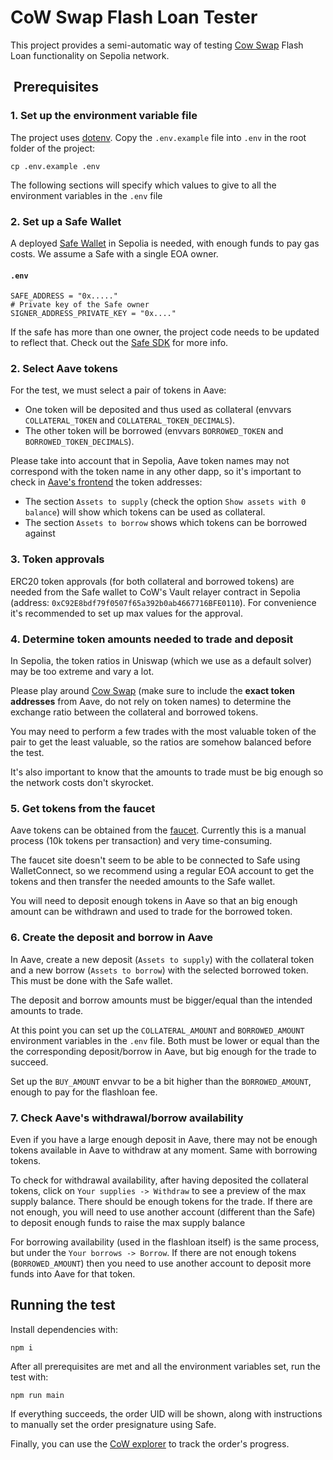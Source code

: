 # CoW Swap Flash Loan Tester
This project provides a semi-automatic way of testing [Cow Swap](https://swap.cow.fi/) Flash Loan functionality on Sepolia network.

##  Prerequisites

### 1. Set up the environment variable file 
The project uses [dotenv](https://github.com/motdotla/dotenv#readme).
Copy the `.env.example` file into `.env` in the root folder of the project:
```console
cp .env.example .env
```
The following sections will specify which values to give to all the environment variables in the `.env` file

### 2. Set up a Safe Wallet
A deployed [Safe Wallet](https://app.safe.global/) in Sepolia is needed, with enough funds to pay gas costs. We assume a Safe with a single EOA owner.

#### **`.env`**
```
SAFE_ADDRESS = "0x....."
# Private key of the Safe owner
SIGNER_ADDRESS_PRIVATE_KEY = "0x...."
```

If the safe has more than one owner, the project code needs to be updated to reflect that. Check out the [Safe SDK](https://docs.safe.global/sdk-protocol-kit) for more info.

### 2. Select Aave tokens
For the test, we must select a pair of tokens in Aave:
* One token will be deposited and thus used as collateral (envvars  `COLLATERAL_TOKEN` and `COLLATERAL_TOKEN_DECIMALS`).
* The other token will be borrowed (envvars  `BORROWED_TOKEN` and `BORROWED_TOKEN_DECIMALS`).

Please take into account that in Sepolia, Aave token names may not correspond with the token name in any other dapp, so it's 
important to check in [Aave's frontend](https://app.aave.com/) the token addresses:
* The section `Assets to supply` (check the option `Show assets with 0 balance`) will show which tokens can be used as collateral.
* The section `Assets to borrow` shows which tokens can be borrowed against

### 3. Token approvals
ERC20 token approvals (for both collateral and borrowed tokens) are needed from the Safe wallet to CoW's Vault relayer contract in Sepolia (address: `0xC92E8bdf79f0507f65a392b0ab4667716BFE0110`).
For convenience it's recommended to set up max values for the approval.

### 4. Determine token amounts needed to trade and deposit
In Sepolia, the token ratios in Uniswap (which we use as a default solver) may be too extreme and vary a lot.

Please play around [Cow Swap](https://swap.cow.fi/) (make sure to include the **exact token addresses** from Aave, do not rely on token names) to determine the exchange ratio between the collateral and borrowed tokens.

You may need to perform a few trades with the most valuable token of the pair to get the least valuable, so the ratios are somehow balanced before the test.

It's also important to know that the amounts to trade must be big enough so the network costs don't skyrocket.

### 5. Get tokens from the faucet
Aave tokens can be obtained from the [faucet](https://gho.aave.com/faucet/). Currently this is a manual process (10k tokens per transaction) and very time-consuming.

The faucet site doesn't seem to be able to be connected to Safe using WalletConnect, so we recommend using a regular EOA account to get the tokens and then transfer the needed amounts to the Safe wallet. 

You will need to deposit enough tokens in Aave so that an big enough amount can be withdrawn and used to trade for the borrowed token.

### 6. Create the deposit and borrow in Aave
In Aave, create a new deposit (`Assets to supply`) with the collateral token and a new borrow (`Assets to borrow`) with the selected borrowed token. This must be done with the Safe wallet.

The deposit and borrow amounts must be bigger/equal than the intended amounts to trade.

At this point you can set up the `COLLATERAL_AMOUNT` and `BORROWED_AMOUNT` environment variables in the `.env` file. Both must be lower or equal than the the corresponding deposit/borrow in Aave, but big enough for the trade to succeed.

Set up the `BUY_AMOUNT` envvar to be a bit higher than the `BORROWED_AMOUNT`, enough to pay for the flashloan fee.

### 7. Check Aave's withdrawal/borrow availability
Even if you have a large enough deposit in Aave, there may not be enough tokens available in Aave to withdraw at any moment. Same with borrowing tokens.

To check for withdrawal availability, after having deposited the collateral tokens, click on `Your supplies -> Withdraw` to see a preview of the max supply balance. There should be enough tokens for the trade. If there are not enough, you will need to use another account (different than the Safe) to deposit enough funds to raise the max supply balance
    
For borrowing availability (used in the flashloan itself) is the same process, but under the `Your borrows -> Borrow`. If there are not enough tokens (`BORROWED_AMOUNT`) then you need to use another account to deposit more funds into Aave for that token.


## Running the test

Install dependencies with:
```console
npm i
```

After all prerequisites are met and all the environment variables set, run the test with:
```console
npm run main 
```

If everything succeeds, the order UID will be shown, along with instructions to manually set the order presignature using Safe.

Finally, you can use the [CoW explorer](https://explorer.cow.fi/) to track the order's progress.